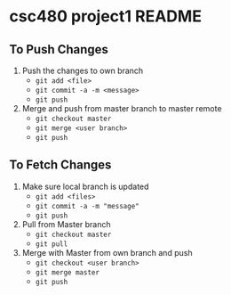 # csc480 project1 README

## To Push Changes
1. Push the changes to own branch
	- `git add <file>`
	- `git commit -a -m <message>`
	- `git push`
2. Merge and push from master branch to master remote
	- `git checkout master`
	- `git merge <user branch>`
	- `git push`

## To Fetch Changes
1. Make sure local branch is updated
	- `git add <files>`
	- `git commit -a -m "message"`
	- `git push`
2. Pull from Master branch
	- `git checkout master`
	- `git pull`
3. Merge with Master from own branch and push
	- `git checkout <user branch>`
	- `git merge master`
	- `git push`


